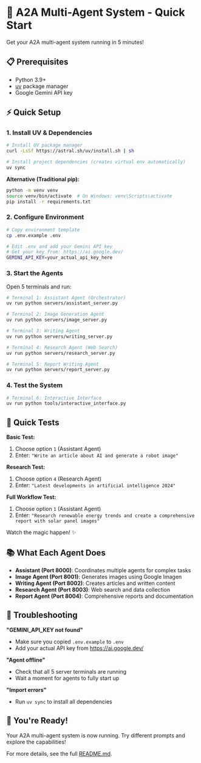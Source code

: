 # 🚀 A2A Multi-Agent System - Quick Start

Get your A2A multi-agent system running in 5 minutes!

## 📋 Prerequisites

- Python 3.9+
- [uv](https://docs.astral.sh/uv/) package manager
- Google Gemini API key

## ⚡ Quick Setup

### 1. Install UV & Dependencies

```bash
# Install UV package manager
curl -LsSf https://astral.sh/uv/install.sh | sh

# Install project dependencies (creates virtual env automatically)
uv sync
```

**Alternative (Traditional pip):**
```bash
python -m venv venv
source venv/bin/activate  # On Windows: venv\Scripts\activate
pip install -r requirements.txt
```

### 2. Configure Environment

```bash
# Copy environment template
cp .env.example .env

# Edit .env and add your Gemini API key
# Get your key from: https://ai.google.dev/
GEMINI_API_KEY=your_actual_api_key_here
```

### 3. Start the Agents

Open 5 terminals and run:

```bash
# Terminal 1: Assistant Agent (Orchestrator)
uv run python servers/assistant_server.py

# Terminal 2: Image Generation Agent  
uv run python servers/image_server.py

# Terminal 3: Writing Agent
uv run python servers/writing_server.py

# Terminal 4: Research Agent (Web Search)
uv run python servers/research_server.py

# Terminal 5: Report Writing Agent
uv run python servers/report_server.py
```

### 4. Test the System

```bash
# Terminal 6: Interactive Interface
uv run python tools/interactive_interface.py
```

## 🎯 Quick Tests

**Basic Test:**
1. Choose option `1` (Assistant Agent)
2. Enter: `"Write an article about AI and generate a robot image"`

**Research Test:**
1. Choose option `4` (Research Agent)
2. Enter: `"Latest developments in artificial intelligence 2024"`

**Full Workflow Test:**
1. Choose option `1` (Assistant Agent)
2. Enter: `"Research renewable energy trends and create a comprehensive report with solar panel images"`

Watch the magic happen! ✨

## 📚 What Each Agent Does

- **Assistant (Port 8000)**: Coordinates multiple agents for complex tasks
- **Image Agent (Port 8001)**: Generates images using Google Imagen
- **Writing Agent (Port 8002)**: Creates articles and written content
- **Research Agent (Port 8003)**: Web search and data collection
- **Report Agent (Port 8004)**: Comprehensive reports and documentation

## 🔧 Troubleshooting

**"GEMINI_API_KEY not found"**
- Make sure you copied `.env.example` to `.env`
- Add your actual API key from https://ai.google.dev/

**"Agent offline"**
- Check that all 5 server terminals are running
- Wait a moment for agents to fully start up

**"Import errors"**
- Run `uv sync` to install all dependencies

## 🎉 You're Ready!

Your A2A multi-agent system is now running. Try different prompts and explore the capabilities!

For more details, see the full [README.md](README.md).